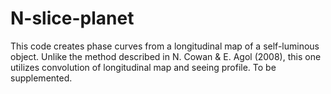 # N-slice-planet
This code creates phase curves from a longitudinal map of a self-luminous object. Unlike the method described in N. Cowan & E. Agol (2008), this one utilizes convolution of longitudinal map and seeing profile.
To be supplemented. 
